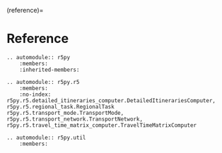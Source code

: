 (reference)=

# Reference

```{eval-rst}
.. automodule:: r5py
    :members:
    :inherited-members:
```

```{eval-rst}
.. automodule:: r5py.r5
    :members:
    :no-index: r5py.r5.detailed_itineraries_computer.DetailedItinerariesComputer, r5py.r5.regional_task.RegionalTask r5py.r5.transport_mode.TransportMode, r5py.r5.transport_network.TransportNetwork, r5py.r5.travel_time_matrix_computer.TravelTimeMatrixComputer
```

```{eval-rst}
.. automodule:: r5py.util
    :members:
```
